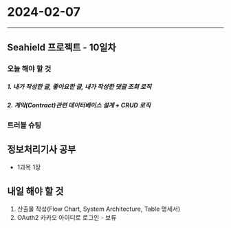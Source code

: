 # 2024-02-07

---

## Seahield 프로젝트 - 10일차

### 오늘 해야 할 것

##### 1. 내가 작성한 글, 좋아요한 글, 내가 작성한 댓글 조회 로직

##### 2. 계약(Contract)관련 데이터베이스 설계 + CRUD 로직

### 트러블 슈팅

## 정보처리기사 공부

- 1과목 1장

## 내일 해야 할 것

1. 산출물 작성(Flow Chart, System Architecture, Table 명세서)
2. OAuth2 카카오 아이디로 로그인 - 보류
